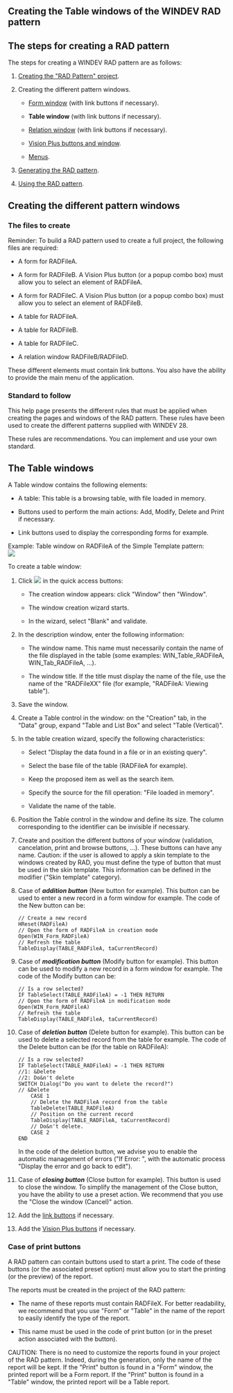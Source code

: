 


## Creating the Table windows of the WINDEV RAD pattern
			



<a name="NOTE1"></a>
<a name="NOTE1_1"></a>


## The steps for creating a RAD pattern
<a name="the_steps_for_creating_rad_pattern_ELTTEXTE000213"></a>
The steps for creating a WINDEV RAD pattern are as follows:

1. [Creating the "RAD Pattern" project](../Editeurs/2031021.md). 

2. Creating the different pattern windows.

	- [Form window](../Editeurs/2031025.md) (with link buttons if necessary). 

	- **Table window** (with link buttons if necessary). 

	- [Relation window](../Editeurs/2031027.md) (with link buttons if necessary). 

	- [Vision Plus buttons and window](../Editeurs/2031029.md). 

	- [Menus](../Editeurs/2031030.md). 




3. [Generating the RAD pattern](../Editeurs/2031023.md). 

4. [Using the RAD pattern](../Editeurs/2031024.md). 




<a name="NOTE2"></a>
<a name="NOTE2_1"></a>


## Creating the different pattern windows
<a name="creating_the_different_pattern_windows_ELTTEXTE000237"></a>


### The files to create
<a name="the_files_create_ELTPARAGRAPHE000043"></a>

Reminder: To build a RAD pattern used to create a full project, the following files are required:

- A form for RADFileA.

- A form for RADFileB. A Vision Plus button (or a popup combo box) must allow you to select an element of RADFileA.

- A form for RADFileC. A Vision Plus button (or a popup combo box) must allow you to select an element of RADFileB.

- A table for RADFileA.

- A table for RADFileB.

- A table for RADFileC.

- A relation window RADFileB/RADFileD.




These different elements must contain link buttons. You also have the ability to provide the main menu of the application.
<a name="NOTE2_2"></a>


### Standard to follow
<a name="standard_follow_ELTPARAGRAPHE000060"></a>

This help page presents the different rules that must be applied when creating the pages and windows of the RAD pattern. These rules have been used to create the different patterns supplied with WINDEV 28.

These rules are recommendations. You can implement and use your own standard.

<a name="NOTE3"></a>
<a name="NOTE3_1"></a>


## The Table windows
<a name="the_table_windows_ELTTEXTE000267"></a>
A Table window contains the following elements:

- A table: This table is a browsing table, with file loaded in memory.

- Buttons used to perform the main actions: Add, Modify, Delete and Print if necessary.

- Link buttons used to display the corresponding forms for example.  




Example: Table window on RADFileA of the Simple Template pattern: <br>![](https://doc.pcsoft.fr/en-US/images/image.awp?langid=3&name=Pattern_RAD_WDTable.gif)

<a name="NOTE3_2"></a>
To create a table window:

1. Click ![](https://doc.pcsoft.fr/en-US/images/image.awp?langid=3&name=ico_nouveau.gif) in the quick access buttons: 

	- The creation window appears: click "Window" then "Window".

	- The window creation wizard starts. 

	- In the wizard, select "Blank" and validate.




2. In the description window, enter the following information:

	- The window name. This name must necessarily contain the name of the file displayed in the table (some examples: WIN_Table_RADFileA, WIN_Tab_RADFileA, ...).

	- The window title. If the title must display the name of the file, use the name of the "RADFileXX" file (for example, "RADFileA: Viewing table").




3. Save the window.

4. Create a Table control in the window: on the "Creation" tab, in the "Data" group, expand "Table and List Box" and select "Table (Vertical)".

5. In the table creation wizard, specify the following characteristics:

	- Select "Display the data found in a file or in an existing query".

	- Select the base file of the table (RADFileA for example).

	- Keep the proposed item as well as the search item.

	- Specify the source for the fill operation: "File loaded in memory".

	- Validate the name of the table.




6. Position the Table control in the window and define its size. The column corresponding to the identifier can be invisible if necessary.

7. Create and position the different buttons of your window (validation, cancelation, print and browse buttons, ...). These buttons can have any name.
	Caution: if the user is allowed to apply a skin template to the windows created by RAD, you must define the type of button that must be used in the skin template. This information can be defined in the modifier ("Skin template" category).

8. Case of ***addition button*** (New button for example).
	This button can be used to enter a new record in a form window for example. The code of the New button can be:
	
	```wl
	// Create a new record 
	HReset(RADFileA) 
	// Open the form of RADFileA in creation mode 
	Open(WIN_Form_RADFileA)
	// Refresh the table 
	TableDisplay(TABLE_RADFileA, taCurrentRecord)
	```


9. Case of ***modification button*** (Modify button for example).
	This button can be used to modify a new record in a form window for example. The code of the Modify button can be:
	
	```wl
	// Is a row selected? 
	IF TableSelect(TABLE_RADFileA) = -1 THEN RETURN
	// Open the form of RADFileA in modification mode 
	Open(WIN_Form_RADFileA)
	// Refresh the table 
	TableDisplay(TABLE_RADFileA, taCurrentRecord)
	```


10. Case of ***deletion button*** (Delete button for example).
	This button can be used to delete a selected record from the table for example. 
	The code of the Delete button can be (for the table on RADFileA):
	
	```wl
	// Is a row selected? 
	IF TableSelect(TABLE_RADFileA) = -1 THEN RETURN
	//1: &Delete 
	//2: Do&n't delete 
	SWITCH Dialog("Do you want to delete the record?")
	// &Delete 
		CASE 1 
		// Delete the RADFileA record from the table 
		TableDelete(TABLE_RADFileA)
		// Position on the current record 
		TableDisplay(TABLE_RADFileA, taCurrentRecord)
		// Do&n't delete.
		CASE 2
	END
	```

	In the code of the deletion button, we advise you to enable the automatic management of errors ("If Error: ", with the automatic process "Display the error and go back to edit").

11. Case of ***closing button*** (Close button for example).
	This button is used to close the window. To simplify the management of the Close button, you have the ability to use a preset action. We recommend that you use the "Close the window (Cancel)" action.

12. Add the [link buttons](../Editeurs/2031028.md) if necessary.

13. Add the [Vision Plus buttons](../Editeurs/2031029.md) if necessary.



<a name="NOTE3_3"></a>


### Case of print buttons
<a name="case_print_buttons_ELTPARAGRAPHE000157"></a>

A RAD pattern can contain buttons used to start a print. The code of these buttons (or the associated preset option) must allow you to start the printing (or the preview) of the report.

The reports must be created in the project of the RAD pattern:

- The name of these reports must contain RADFileX. For better readability, we recommend that you use "Form" or "Table" in the name of the report to easily identify the type of the report.

- This name must be used in the code of print button (or in the preset action associated with the button).




CAUTION: There is no need to customize the reports found in your project of the RAD pattern. Indeed, during the generation, only the name of the report will be kept. If the "Print" button is found in a "Form" window, the printed report will be a Form report. If the "Print" button is found in a "Table" window, the printed report will be a Table report.


